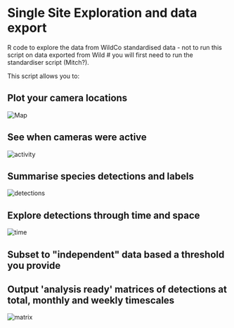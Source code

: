 # Single Site Exploration and data export
R code to explore the data from WildCo standardised data - not to run this script on data exported from Wild # you will first need to run the standardiser script (Mitch?).

This script allows you to:

## Plot your camera locations
![Map](https://user-images.githubusercontent.com/4758200/110359063-e45bcf00-7ff1-11eb-9a07-750090ae9cc6.png)
## See when cameras were active
![activity](https://wildlife.sites.olt.ubc.ca/files/2021/03/activity.jpg)
## Summarise species detections and labels
![detections](https://wildlife.sites.olt.ubc.ca/files/2021/03/detections.jpg)
## Explore detections through time and space
![time](https://wildlife.sites.olt.ubc.ca/files/2021/03/time.jpg)
## Subset to "independent" data based a threshold you provide

## Output 'analysis ready' matrices of detections at total, monthly and weekly timescales
![matrix](https://wildlife.sites.olt.ubc.ca/files/2021/03/output.jpg)

